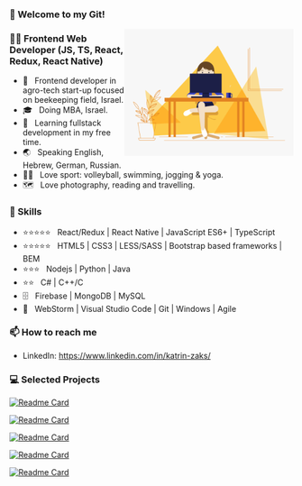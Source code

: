 ### 🚀 Welcome to my Git!

<!--
**Catherine358/Catherine358** is a ✨ _special_ ✨ repository because its `README.md` (this file) appears on your GitHub profile.

Here are some ideas to get you started:

- 🔭 I’m currently working on ...
- 🌱 I’m currently learning ...
- 👯 I’m looking to collaborate on ...
- 🤔 I’m looking for help with ...
- 💬 Ask me about ...
- 📫 How to reach me: ...
- 😄 Pronouns: ...
- ⚡ Fun fact: ...
-->

<img align="right" alt="GIF" src="https://github.com/Catherine358/Catherine358/blob/main/main.gif" width="300"/>

<h3> 👩‍💻 Frontend Web Developer (JS, TS, React, Redux, React Native) </h3>

- 💼 &nbsp; Frontend developer in agro-tech start-up focused on beekeeping field, Israel.
- 🎓 &nbsp; Doing MBA, Israel.
- 🌱 &nbsp; Learning fullstack development in my free time.
- 🌏 &nbsp; Speaking English, Hebrew, German, Russian.
- 🏃‍♀ &nbsp; Love sport: volleyball, swimming, jogging & yoga.
- 🗺️ &nbsp; Love photography, reading and travelling.

<h3>📜 Skills </h3>

 - ⭐⭐⭐⭐⭐ &nbsp; React/Redux | React Native | JavaScript ES6+ | TypeScript
 - ⭐⭐⭐⭐⭐ &nbsp; HTML5 | CSS3 | LESS/SASS | Bootstrap based frameworks | BEM
 - ⭐⭐⭐ &nbsp; Nodejs | Python | Java
 - ⭐⭐ &nbsp; C# | C++/C
 - 🗄️ &nbsp; Firebase | MongoDB | MySQL
 - 🔧 &nbsp; WebStorm | Visual Studio Code | Git | Windows | Agile

<h3>📫 How to reach me </h3>

- LinkedIn: https://www.linkedin.com/in/katrin-zaks/
 
<h3> 💻 Selected Projects </h3>

[![Readme Card](https://github-readme-stats.vercel.app/api/pin/?username=Catherine358&repo=ludus)](https://github.com/Catherine358/ludus)

[![Readme Card](https://github-readme-stats.vercel.app/api/pin/?username=Catherine358&repo=propets)](https://github.com/Catherine358/propets)

[![Readme Card](https://github-readme-stats.vercel.app/api/pin/?username=Catherine358&repo=katrinzaks)](https://github.com/Catherine358/katrinzaks)

[![Readme Card](https://github-readme-stats.vercel.app/api/pin/?username=Catherine358&repo=ticket-service-user)](https://github.com/Catherine358/ticket-service-user)

[![Readme Card](https://github-readme-stats.vercel.app/api/pin/?username=Catherine358&repo=reqpay)](https://github.com/Catherine358/reqpay)
